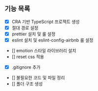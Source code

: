 ## 기능 목록

- [x] CRA 기반 TypeScript 프로젝트 생성
- [x] 절대 경로 설정
- [x] prettier 설치 및 룰 설정
- [x] eslint 설치 및 eslint-config-airbnb 룰 설정
- [] emotion 스타일 라이브러리 설치
- [] reset css 적용
- [x] .gitignore 추가
- [] 불필요한 코드 및 파일 정리
- [] 폴더 구조 생성
